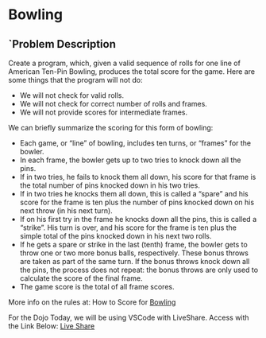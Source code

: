 

# Bowling

## `Problem Description
Create a program, which, given a valid sequence of rolls for one line of American Ten-Pin Bowling, produces the total score for the game. Here are some things that the program will not do:

  - We will not check for valid rolls.
  - We will not check for correct number of rolls and frames.
  - We will not provide scores for intermediate frames.

We can briefly summarize the scoring for this form of bowling:

  - Each game, or “line” of bowling, includes ten turns, or “frames” for the bowler.
  - In each frame, the bowler gets up to two tries to knock down all the pins.
  - If in two tries, he fails to knock them all down, his score for that frame is the total number of pins knocked down in his two tries.
  - If in two tries he knocks them all down, this is called a “spare” and his score for the frame is ten plus the number of pins knocked down on his next throw (in his next turn).
  - If on his first try in the frame he knocks down all the pins, this is called a “strike”. His turn is over, and his score for the frame is ten plus the simple total of the pins knocked down in his next two rolls.
  - If he gets a spare or strike in the last (tenth) frame, the bowler gets to throw one or two more bonus balls, respectively. These bonus throws are taken as part of the same turn. If the bonus throws knock down all the pins, the process does not repeat: the bonus throws are only used to calculate the score of the final frame.
  - The game score is the total of all frame scores.

More info on the rules at: How to Score for [Bowling](https://www.topendsports.com/sport/tenpin/scoring.htm)

For the Dojo Today, we will be using VSCode with LiveShare. Access with the Link Below:
[Live Share](https://prod.liveshare.vsengsaas.visualstudio.com/join?FC5C62A9564CBD11EC1B267608D505FE4085)

